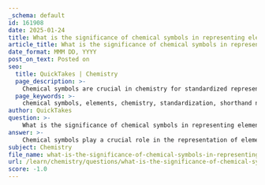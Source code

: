 ```yaml
---
_schema: default
id: 161908
date: 2025-01-24
title: What is the significance of chemical symbols in representing elements?
article_title: What is the significance of chemical symbols in representing elements?
date_format: MMM DD, YYYY
post_on_text: Posted on
seo:
  title: QuickTakes | Chemistry
  page_description: >-
    Chemical symbols are crucial in chemistry for standardized representation of elements, facilitating communication, understanding chemical properties, and concisely writing chemical equations.
  page_keywords: >-
    chemical symbols, elements, chemistry, standardization, shorthand notation, periodic table, chemical equations, reactants, products, educational tool
author: QuickTakes
question: >-
    What is the significance of chemical symbols in representing elements?
answer: >-
    Chemical symbols play a crucial role in the representation of elements in the field of chemistry. Here are some key points highlighting their significance:\n\n1. **Standardization**: Chemical symbols provide a standardized way to represent elements, which is essential for clear communication among scientists and researchers worldwide. Each element has a unique symbol, typically derived from its English or Latin name, which helps avoid confusion.\n\n2. **Shorthand Notation**: These symbols serve as a shorthand notation in chemical equations and formulas, allowing chemists to write complex reactions succinctly. For example, instead of writing "sodium" and "chlorine," one can simply use "Na" and "Cl," respectively.\n\n3. **Identification of Elements**: Chemical symbols help in the easy identification of elements in the periodic table. The first letter of the symbol is always capitalized, and if there is a second letter, it is lowercase (e.g., Na for sodium, Cl for chlorine). This consistent format aids in quickly recognizing elements.\n\n4. **Facilitating Chemical Equations**: In chemical equations, symbols are used to represent reactants and products. This allows for the concise representation of chemical reactions, making it easier to understand the changes occurring during the reaction. For instance, the reaction between sodium and chlorine can be represented as:\n   $$ \n   2Na + Cl_2 \rightarrow 2NaCl \n   $$\n\n5. **Understanding Chemical Properties**: Chemical symbols are often accompanied by additional information, such as the physical state of the element (solid, liquid, gas) or its charge in ionic compounds. This information is vital for understanding the behavior of elements in different chemical contexts.\n\n6. **Educational Tool**: For students and learners, chemical symbols are fundamental in the study of chemistry. They provide a basis for learning about elements, their properties, and how they interact with one another.\n\nIn summary, chemical symbols are essential for effective communication in chemistry, enabling scientists to convey complex information in a clear and concise manner. They facilitate the understanding of chemical reactions and properties, making them a foundational aspect of the discipline.
subject: Chemistry
file_name: what-is-the-significance-of-chemical-symbols-in-representing-elements.md
url: /learn/chemistry/questions/what-is-the-significance-of-chemical-symbols-in-representing-elements
score: -1.0
---
```


&nbsp;